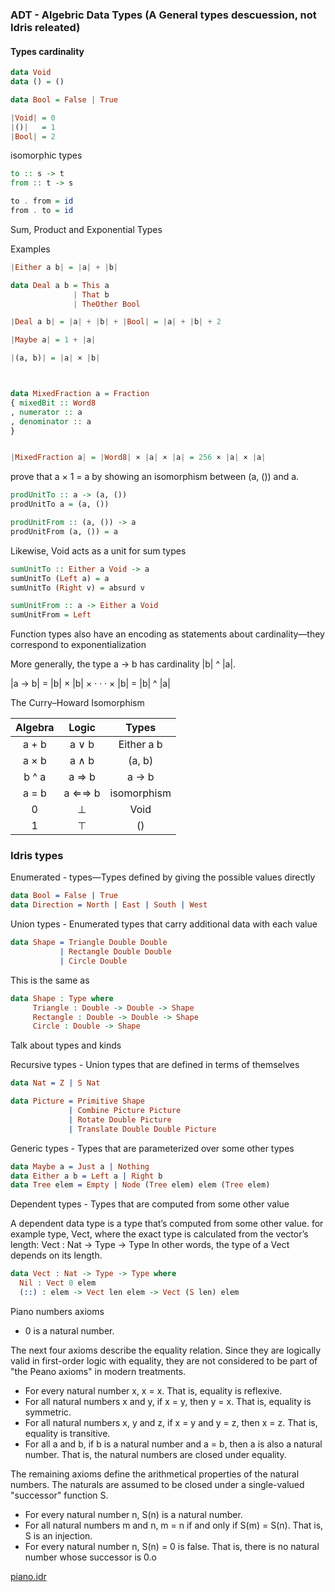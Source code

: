 
### ADT - Algebric Data Types (A General types descuession, not Idris releated)

####  Types cardinality

```Haskell
data Void
data () = ()
```

```Haskell
data Bool = False | True
```

```Haskell
|Void| = 0
|()|   = 1
|Bool| = 2
```

isomorphic types

```Haskell
to :: s -> t
from :: t -> s

to . from = id
from . to = id
```


Sum, Product and Exponential Types

Examples

```Haskell
|Either a b| = |a| + |b|

data Deal a b = This a
              | That b
              | TheOther Bool

|Deal a b| = |a| + |b| + |Bool| = |a| + |b| + 2

|Maybe a| = 1 + |a|

|(a, b)| = |a| × |b|



data MixedFraction a = Fraction
{ mixedBit :: Word8
, numerator :: a
, denominator :: a
}


|MixedFraction a| = |Word8| × |a| × |a| = 256 × |a| × |a|
```

prove that a × 1 = a by showing an isomorphism between (a, ()) and a.

```Haskell
prodUnitTo :: a -> (a, ())
prodUnitTo a = (a, ())

prodUnitFrom :: (a, ()) -> a
prodUnitFrom (a, ()) = a
````


Likewise, Void acts as a unit for sum types

````Haskell
sumUnitTo :: Either a Void -> a
sumUnitTo (Left a) = a
sumUnitTo (Right v) = absurd v

sumUnitFrom :: a -> Either a Void
sumUnitFrom = Left
````

Function types also have an encoding as
statements about cardinality—they correspond to exponentialization

More generally, the type a -> b has cardinality |b| ^ |a|.

\|a -> b| = |b| × |b| × · · · × |b| = |b| ^ |a|



The Curry–Howard Isomorphism


|Algebra |  Logic  | Types         |
|:------:|:-------:|:-------------:|
|a + b   |  a ∨ b  | Either a b    |
|a × b   |  a ∧ b  | (a, b)        |
|b ^ a   |  a ⇒ b  |  a -> b       |
|a = b   |  a ⇐⇒ b | isomorphism   |
|  0     |    ⊥    | Void          |
|  1     |    ⊤    | ()            |



### Idris types


Enumerated - types—Types defined by giving the possible values directly

```Idris
data Bool = False | True
data Direction = North | East | South | West
```

Union types - Enumerated types that carry additional data with each value

```Idris 
data Shape = Triangle Double Double
           | Rectangle Double Double
           | Circle Double       
```

This is the same as

```Idris
data Shape : Type where
     Triangle : Double -> Double -> Shape
     Rectangle : Double -> Double -> Shape
     Circle : Double -> Shape
```
Talk about types and kinds
    

Recursive types - Union types that are defined in terms of themselves

```Idris
data Nat = Z | S Nat

data Picture = Primitive Shape
             | Combine Picture Picture
             | Rotate Double Picture
             | Translate Double Double Picture
```

Generic types - Types that are parameterized over some other types

```Idris
data Maybe a = Just a | Nothing
data Either a b = Left a | Right b
data Tree elem = Empty | Node (Tree elem) elem (Tree elem)
```

Dependent types - Types that are computed from some other value

A dependent data type is a type that’s computed from some other value. for example type, Vect, where the exact type is calculated from the vector’s
length:
Vect : Nat -> Type -> Type
In other words, the type of a Vect depends on its length.

```Idris
data Vect : Nat -> Type -> Type where
  Nil : Vect 0 elem
  (::) : elem -> Vect len elem -> Vect (S len) elem
```


Piano numbers axioms

* 0 is a natural number.

The next four axioms describe the equality relation. Since they are logically valid in first-order logic with equality, they are not considered to be part of "the Peano axioms" in modern treatments.

* For every natural number x, x = x. That is, equality is reflexive.
* For all natural numbers x and y, if x = y, then y = x. That is, equality is symmetric.
* For all natural numbers x, y and z, if x = y and y = z, then x = z. That is, equality is transitive.
* For all a and b, if b is a natural number and a = b, then a is also a natural number. That is, the natural numbers are closed under equality.

The remaining axioms define the arithmetical properties of the natural numbers. The naturals are assumed to be closed under a single-valued "successor" function S.

* For every natural number n, S(n) is a natural number.
* For all natural numbers m and n, m = n if and only if S(m) = S(n). That is, S is an injection.
* For every natural number n, S(n) = 0 is false. That is, there is no natural number whose successor is 0.o

[piano.idr](piano.idr)
